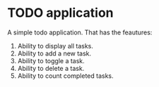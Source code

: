 # TODO application

A simple todo application. That has the feautures:

1. Ability to display all tasks.
3. Ability to add a new task.
4. Ability to toggle a task.
5. Ability to delete a task.
6. Ability to count completed tasks.
